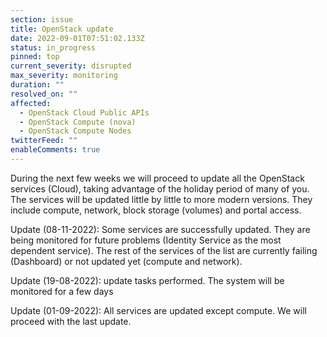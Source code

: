 ```yaml
---
section: issue
title: OpenStack update
date: 2022-09-01T07:51:02.133Z
status: in_progress
pinned: top
current_severity: disrupted
max_severity: monitoring
duration: ""
resolved_on: ""
affected:
  - OpenStack Cloud Public APIs
  - OpenStack Compute (nova)
  - OpenStack Compute Nodes
twitterFeed: ""
enableComments: true
---
```

During the next few weeks we will proceed to update all the OpenStack services (Cloud), taking advantage of the holiday period of many of you. The services will be updated little by little to more modern versions. They include compute, network, block storage (volumes) and portal access.

Update (08-11-2022): Some services are successfully updated. They are being monitored for future problems (Identity Service as the most dependent service). The rest of the services of the list are currently failing (Dashboard) or not updated yet (compute and network).

Update (19-08-2022): update tasks performed. The system will be monitored for a few days

Update (01-09-2022): All services are updated except compute. We will proceed with the last update.